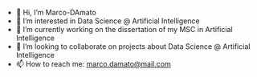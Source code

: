 - 👋 Hi, I’m Marco-DAmato
- 👀 I’m interested in Data Science @ Artificial Intelligence
- 🌱 I’m currently working on the dissertation of my MSC in Artificial Intelligence
- 💞️ I’m looking to collaborate on projects about Data Science @ Artificial Intelligence
- 📫 How to reach me: marco.damato@mail.com

<!---
Marco-DAmato/Marco-DAmato is a ✨ special ✨ repository because its `README.md` (this file) appears on your GitHub profile.
You can click the Preview link to take a look at your changes.
--->

